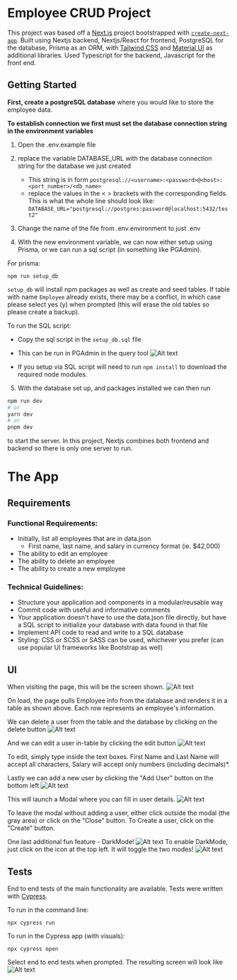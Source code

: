 # Employee CRUD Project

This project was based off a [Next.js](https://nextjs.org/) project bootstrapped with [`create-next-app`](https://github.com/vercel/next.js/tree/canary/packages/create-next-app).
Built using Nextjs backend, Nextjs/React for frontend, PostgreSQL for the database, Prisma as an ORM, with [Tailwind CSS](https://tailwindcss.com/) and [Material UI](https://mui.com/) as additional libraries. Used Typescript for the backend, Javascript for the front end.

## Getting Started

**First, create a postgreSQL database** where you would like to store the employee data.

**To establish connection we first must set the database connection string in the environment variables**

1. Open the .env.example file
2. replace the variable DATABASE_URL with the database connection string for the database we just created
   - This string is in form `postgresql://<username>:<password>@<host>:<port_number>/<db_name>`
   - replace the values in the < > brackets with the corresponding fields. This is what the whole line should look like:
     `DATABASE_URL="postgresql://postgres:password@localhost:5432/test2"`
3. Change the name of the file from .env.environment to just .env

4. With the new environment variable, we can now either setup using Prisma, or we can run a sql script (in something like PGAdmin).

For prisma:

```
npm run setup_db
```

`setup_db` will install npm packages as well as create and seed tables. If table with name `Employee` already exists, there may be a conflict, in which case please select yes (y) when prompted (this will erase the old tables so please create a backup).

To run the SQL script:

- Copy the sql script in the `setup_db.sql` file
- This can be run in PGAdmin in the query tool
  ![Alt text](readme_assets/image-8.png)

- If you setup via SQL script will need to run `npm install` to download the required node modules.

5. With the database set up, and packages installed we can then run

```bash
npm run dev
# or
yarn dev
# or
pnpm dev
```

to start the server. In this project, Nextjs combines both frontend and backend so there is only one server to run.

# The App

## Requirements

### Functional Requirements:

- Initially, list all employees that are in data.json
  - First name, last name, and salary in currency format (ie. $42,000)
- The ability to edit an employee
- The ability to delete an employee
- The ability to create a new employee

### Technical Guidelines:

- Structure your application and components in a modular/reusable way
- Commit code with useful and informative comments
- Your application doesn't have to use the data.json file directly, but have a SQL script to initialize your database with data found in that file
- Implement API code to read and write to a SQL database
- Styling: CSS or SCSS or SASS can be used, whichever you prefer (can use popular UI frameworks like Bootstrap as well)

## UI

When visiting the page, this will be the screen shown.
![Alt text](readme_assets/image-1.png?raw=true)

On load, the page pulls Employee info from the database and renders it in a table as shown above. Each row represents an employee's information.

We can delete a user from the table and the database by clicking on the delete button
![Alt text](readme_assets/image-2.png?raw=true)

And we can edit a user in-table by clicking the edit button
![Alt text](readme_assets/image-3.png?raw=true)

To edit, simply type inside the text boxes. First Name and Last Name will accept all characters, Salary will accept only numbers (including decimals)\*.

Lastly we can add a new user by clicking the "Add User" button on the bottom left
![Alt text](readme_assets/image-4.png?raw=true)

This will launch a Modal where you can fill in user details.
![Alt text](readme_assets/image-5.png?raw=true)

To leave the modal without adding a user, either click outside the modal (the gray area) or click on the "Close" button. To Create a user, click on the "Create" button.

One last additional fun feature - DarkMode!
![Alt text](readme_assets/image-6.png?raw=true)
To enable DarkMode, just click on the icon at the top left. It will toggle the two modes!
![Alt text](readme_assets/image-7.png?raw=true)

## Tests

End to end tests of the main functionality are available. Tests were written with [Cypress](https://www.cypress.io/).

To run in the command line:

```
npx cypress run
```

To run in the Cypress app (with visuals):

```
npx cypress open
```

Select end to end tests when prompted. The resulting screen will look like
![Alt text](readme_assets/image-9.png)
